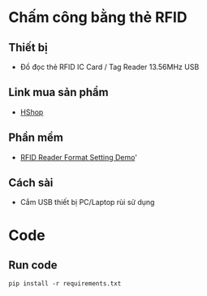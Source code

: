 # Chấm công bằng thẻ RFID
## Thiết bị
- Đồ đọc thẻ RFID IC Card / Tag Reader 13.56MHz USB

## Link mua sản phẩm
- [HShop](https://hshop.vn/products/do-doc-the-rfid-13-3mhzusb)

## Phần mềm
- [RFID Reader Format Setting Demo](https://www.mediafire.com/file/7v8s2lxvixyz12p/%255BHshop.vn%255D_Format_Setting_Demo.zip/file)'

## Cách sài
- Cắm USB thiết bị PC/Laptop rùi sử dụng

# Code
## Run code
```
pip install -r requirements.txt
```



